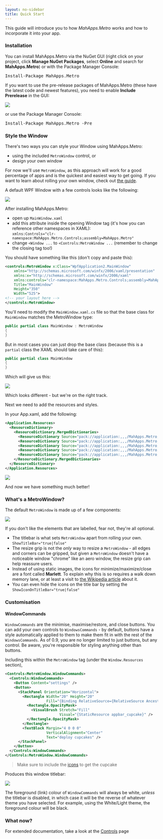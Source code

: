 ```yaml
---
layout: no-sidebar
title: Quick Start
---
```


This guide will introduce you to how *MahApps.Metro* works and how to incorporate it into your app.

### Installation

You can install MahApps.Metro via the NuGet GUI (right click on your project, click **Manage NuGet Packages**, select **Online** and search for **MahApps.Metro**) or with the Package Manager Console:

<pre class="nuget-button">Install-Package MahApps.Metro</pre>

If you want to use the pre-release packages of MahApps.Metro (these have the latest code and newest features), you need to enable **Include Prerelease** in the GUI:

![]({{site.baseurl}}/images/include_prerelease.png)

or use the Package Manager Console:

<pre class="nuget-button">Install-Package MahApps.Metro -Pre</pre>

### Style the Window

There's two ways you can style your Window using MahApps.Metro:

 -  using the included `MetroWindow` control, or
 -  design your own window

For now we'll use `MetroWindow`, as this approach will work for a good percentage of apps and is the quickest and easiest way to get going. 
If you want to learn about rolling your own window, check out [the guide](advanced-guide.html).

A default WPF Window with a few controls looks like the following:

![]({{site.baseurl}}/images/01_UnstyledWindow.png)

After installing MahApps.Metro:

 - open up `MainWindow.xaml`
 - add this attribute inside the opening Window tag (it's how you can reference other namespaces in XAML):  
`xmlns:Controls="clr-namespace:MahApps.Metro.Controls;assembly=MahApps.Metro"`
 - change `<Window ...` to `<Controls:MetroWindow ...` (remember to change the closing tag too!)

You should have something like this (don't copy and paste this):
```xml
<controls:MetroWindow x:Class="WpfApplication2.MainWindow"
	xmlns="http://schemas.microsoft.com/winfx/2006/xaml/presentation"
	xmlns:x="http://schemas.microsoft.com/winfx/2006/xaml"
	xmlns:controls="clr-namespace:MahApps.Metro.Controls;assembly=MahApps.Metro"
	Title="MainWindow" 
	Height="350" 
	Width="525">
<!-- your layout here -->
</controls:MetroWindow>
```

You'll need to modify the `MainWindow.xaml.cs` file  so that the base class for `MainWindow` matches the MetroWindow type:
```csharp
public partial class MainWindow : MetroWindow
{
}
```

But in most cases you can just drop the base class (because this is a `partial` class the XAML should take care of this):
```csharp
public partial class MainWindow
{
}
```

 Which will give us this:

![]({{site.baseurl}}/images/02_PartiallyStyledWindow.png)

Which looks different - but we're on the right track. 

Next we need to add the resources and styles.

In your App.xaml, add the following:
```xml
<Application.Resources>
  <ResourceDictionary>
    <ResourceDictionary.MergedDictionaries>
      <ResourceDictionary Source="pack://application:,,,/MahApps.Metro;component/Styles/Controls.xaml" />
      <ResourceDictionary Source="pack://application:,,,/MahApps.Metro;component/Styles/Fonts.xaml" />
      <ResourceDictionary Source="pack://application:,,,/MahApps.Metro;component/Styles/Colors.xaml" />
      <ResourceDictionary Source="pack://application:,,,/MahApps.Metro;component/Styles/Accents/Blue.xaml" />
      <ResourceDictionary Source="pack://application:,,,/MahApps.Metro;component/Styles/Accents/BaseLight.xaml" />
    </ResourceDictionary.MergedDictionaries>
  </ResourceDictionary>
</Application.Resources>
```
	
![]({{site.baseurl}}/images/03_StyledWindow.png)

And now we have something much better!

### What's a MetroWindow?

The default `MetroWindow` is made up of a few components:

![]({{site.baseurl}}/images/04_ExplainedStyledWindow.png)

If you don't like the elements that are labelled, fear not, they're all optional.

- The titlebar is what sets `MetroWindow` apart from rolling your own. `ShowTitleBar="true|false"`
- The resize grip is not the *only* way to resize a `MetroWindow` - all edges and corners can be gripped, but given a `MetroWindow` doesn't have a noticeable window "chrome" like an aero window, the resize grip can help reassure users.
- Instead of using static images, the icons for minimize/maximize/close are a font called **Marlett**. To explain why this is so requires a walk down memory lane, or at least a visit to [the Wikipedia article](http://en.wikipedia.org/wiki/Marlett) about it.
- You can even hide the icons on the title bar by setting the  `ShowIconOnTitleBar="true|false"` 

### Customisation

#### WindowCommands

`WindowCommands` are the minimise, maximise/restore, and close buttons. You can add your own controls to `WindowsCommands` - by default, buttons have a style automatically applied to them to make them fit in with the rest of the `WindowsCommands`. As of 0.9, you are no longer limited to just buttons, but any control. Be aware, you're responsible for styling anything other than buttons.

Including this within the `MetroWindow` tag (under the `Window.Resources` section),
```xml
<Controls:MetroWindow.WindowCommands>
  <Controls:WindowCommands>
    <Button Content="settings" />
    <Button>
      <StackPanel Orientation="Horizontal">
        <Rectangle Width="20" Height="20"
                   Fill="{Binding RelativeSource={RelativeSource AncestorType=Button}, Path=Foreground}">
          <Rectangle.OpacityMask>
            <VisualBrush Stretch="Fill"
                         Visual="{StaticResource appbar_cupcake}" />
          </Rectangle.OpacityMask>
        </Rectangle>
        <TextBlock Margin="4 0 0 0"
                   VerticalAlignment="Center"
                   Text="deploy cupcakes" />
      </StackPanel>
    </Button>
  </Controls:WindowCommands>
</Controls:MetroWindow.WindowCommands>
```

> Make sure to include the [icons](#icons) to get the cupcake

Produces this window titlebar:

![]({{site.baseurl}}/images/05_WindowCommands.png)

The foreground (link) colour of `WindowCommands` will always be white, *unless* the titlebar is disabled, in which case it will be the reverse of whatever theme you have selected. For example, using the White/Light theme, the foreground colour will be black.

### What now?

For extended documentation, take a look at the [Controls]({{site.baseurl}}/controls/) page
